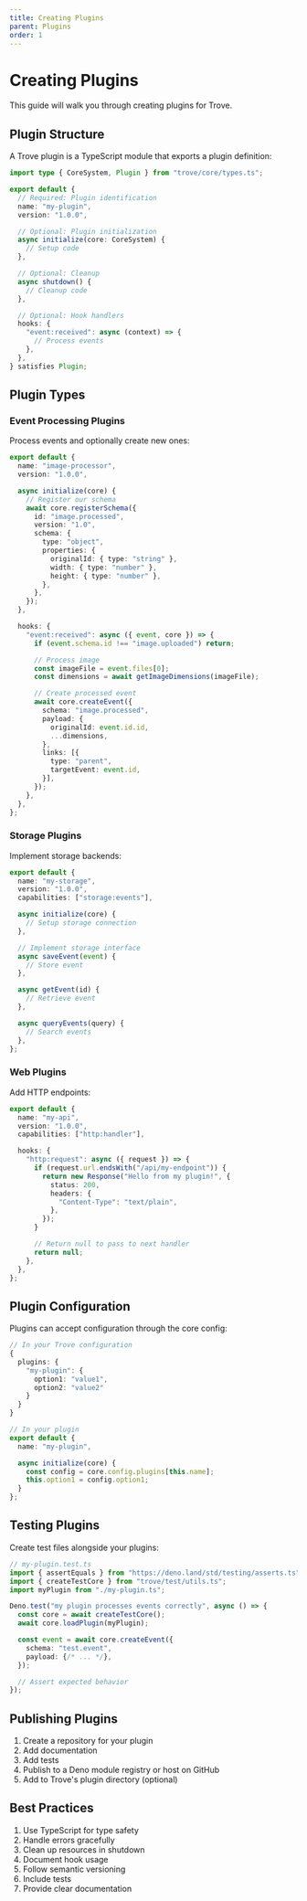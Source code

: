```yaml
---
title: Creating Plugins
parent: Plugins
order: 1
---
```


# Creating Plugins

This guide will walk you through creating plugins for Trove.

## Plugin Structure

A Trove plugin is a TypeScript module that exports a plugin definition:

```ts
import type { CoreSystem, Plugin } from "trove/core/types.ts";

export default {
  // Required: Plugin identification
  name: "my-plugin",
  version: "1.0.0",

  // Optional: Plugin initialization
  async initialize(core: CoreSystem) {
    // Setup code
  },

  // Optional: Cleanup
  async shutdown() {
    // Cleanup code
  },

  // Optional: Hook handlers
  hooks: {
    "event:received": async (context) => {
      // Process events
    },
  },
} satisfies Plugin;
```

## Plugin Types

### Event Processing Plugins

Process events and optionally create new ones:

```ts
export default {
  name: "image-processor",
  version: "1.0.0",

  async initialize(core) {
    // Register our schema
    await core.registerSchema({
      id: "image.processed",
      version: "1.0",
      schema: {
        type: "object",
        properties: {
          originalId: { type: "string" },
          width: { type: "number" },
          height: { type: "number" },
        },
      },
    });
  },

  hooks: {
    "event:received": async ({ event, core }) => {
      if (event.schema.id !== "image.uploaded") return;

      // Process image
      const imageFile = event.files[0];
      const dimensions = await getImageDimensions(imageFile);

      // Create processed event
      await core.createEvent({
        schema: "image.processed",
        payload: {
          originalId: event.id.id,
          ...dimensions,
        },
        links: [{
          type: "parent",
          targetEvent: event.id,
        }],
      });
    },
  },
};
```

### Storage Plugins

Implement storage backends:

```ts
export default {
  name: "my-storage",
  version: "1.0.0",
  capabilities: ["storage:events"],

  async initialize(core) {
    // Setup storage connection
  },

  // Implement storage interface
  async saveEvent(event) {
    // Store event
  },

  async getEvent(id) {
    // Retrieve event
  },

  async queryEvents(query) {
    // Search events
  },
};
```

### Web Plugins

Add HTTP endpoints:

```ts
export default {
  name: "my-api",
  version: "1.0.0",
  capabilities: ["http:handler"],

  hooks: {
    "http:request": async ({ request }) => {
      if (request.url.endsWith("/api/my-endpoint")) {
        return new Response("Hello from my plugin!", {
          status: 200,
          headers: {
            "Content-Type": "text/plain",
          },
        });
      }

      // Return null to pass to next handler
      return null;
    },
  },
};
```

## Plugin Configuration

Plugins can accept configuration through the core config:

```ts
// In your Trove configuration
{
  plugins: {
    "my-plugin": {
      option1: "value1",
      option2: "value2"
    }
  }
}

// In your plugin
export default {
  name: "my-plugin",

  async initialize(core) {
    const config = core.config.plugins[this.name];
    this.option1 = config.option1;
  }
};
```

## Testing Plugins

Create test files alongside your plugins:

```ts
// my-plugin.test.ts
import { assertEquals } from "https://deno.land/std/testing/asserts.ts";
import { createTestCore } from "trove/test/utils.ts";
import myPlugin from "./my-plugin.ts";

Deno.test("my plugin processes events correctly", async () => {
  const core = await createTestCore();
  await core.loadPlugin(myPlugin);

  const event = await core.createEvent({
    schema: "test.event",
    payload: {/* ... */},
  });

  // Assert expected behavior
});
```

## Publishing Plugins

1. Create a repository for your plugin
2. Add documentation
3. Add tests
4. Publish to a Deno module registry or host on GitHub
5. Add to Trove's plugin directory (optional)

## Best Practices

1. Use TypeScript for type safety
2. Handle errors gracefully
3. Clean up resources in shutdown
4. Document hook usage
5. Follow semantic versioning
6. Include tests
7. Provide clear documentation

